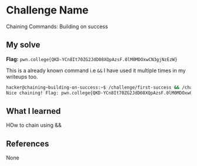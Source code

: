 # Challenge Name
Chaining Commands: Building on success

## My solve
**Flag:** `pwn.college{QKD-YCn8It70ZG2JdD08XQpAzsF.0lM0MDOxwCN3gjNzEzW}`

This is a already known command i.e `&&` I have used it multiple times in my writeups too.
```bash
hacker@chaining~building-on-success:~$ /challenge/first-success && /challenge/second
Nice chaining! Flag: pwn.college{QKD-YCn8It70ZG2JdD08XQpAzsF.0lM0MDOxwCN3gjNzEzW}
```

## What I learned
HOw to chain using &&

## References 
None
